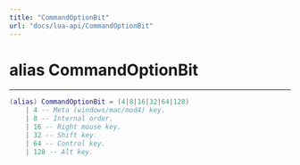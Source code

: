 ```yaml
---
title: "CommandOptionBit"
url: "docs/lua-api/CommandOptionBit"
---
```

# alias CommandOptionBit
---



```lua
(alias) CommandOptionBit = (4|8|16|32|64|128)
    | 4 -- Meta (windows/mac/mod4) key.
    | 8 -- Internal order.
    | 16 -- Right mouse key.
    | 32 -- Shift key.
    | 64 -- Control key.
    | 128 -- Alt key.

```




